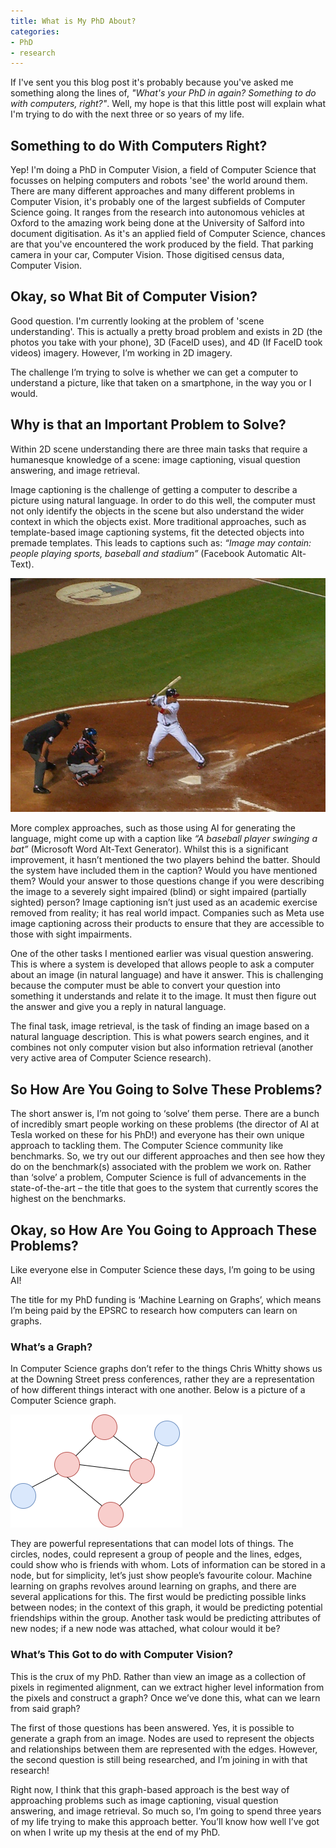 ```yaml
---
title: What is My PhD About?
categories:
- PhD
- research
---
```


If I've sent you this blog post it's probably because you've asked me something along the lines of, *"What's your PhD in again? Something to do with computers, right?"*. Well, my hope is that this little post will explain what I'm trying to do with the next three or so years of my life.

## Something to do With Computers Right?

Yep! I'm doing a PhD in Computer Vision, a field of Computer Science that focusses on helping computers and robots 'see' the world around them. There are many different approaches and many different problems in Computer Vision, it's probably one of the largest subfields of Computer Science going. It ranges from the research into autonomous vehicles at Oxford to the amazing work being done at the University of Salford into document digitisation. As it's an applied field of Computer Science, chances are that you've encountered the work produced by the field. That parking camera in your car, Computer Vision. Those digitised census data, Computer Vision.

## Okay, so What Bit of Computer Vision?

Good question. I'm currently looking at the problem of 'scene understanding'. This is actually a pretty broad problem and exists in 2D (the photos you take with your phone), 3D (FaceID uses), and 4D (If FaceID took videos) imagery. However, I’m working in 2D imagery.

The challenge I’m trying to solve is whether we can get a computer to understand a picture, like that taken on a smartphone, in the way you or I would.

## Why is that an Important Problem to Solve?

Within 2D scene understanding there are three main tasks that require a humanesque knowledge of a scene: image captioning, visual question answering, and image retrieval.

Image captioning is the challenge of getting a computer to describe a picture using natural language. In order to do this well, the computer must not only identify the objects in the scene but also understand the wider context in which the objects exist. More traditional approaches, such as template-based image captioning systems, fit the detected objects into premade templates. This leads to captions such as: *“Image may contain: people playing sports, baseball and stadium”* (Facebook Automatic Alt-Text).

![An image of a baseball player from the COCO data set](/img/2021-12-19/baseball.png)

More complex approaches, such as those using AI for generating the language, might come up with a caption like *“A baseball player swinging a bat”* (Microsoft Word Alt-Text Generator). Whilst this is a significant improvement, it hasn’t mentioned the two players behind the batter. Should the system have included them in the caption? Would you have mentioned them? Would your answer to those questions change if you were describing the image to a severely sight impaired (blind) or sight impaired (partially sighted) person? Image captioning isn’t just used as an academic exercise removed from reality; it has real world impact. Companies such as Meta use image captioning across their products to ensure that they are accessible to those with sight impairments.

One of the other tasks I mentioned earlier was visual question answering. This is where a system is developed that allows people to ask a computer about an image (in natural language) and have it answer. This is challenging because the computer must be able to convert your question into something it understands and relate it to the image. It must then figure out the answer and give you a reply in natural language.

The final task, image retrieval, is the task of finding an image based on a natural language description. This is what powers search engines, and it combines not only computer vision but also information retrieval (another very active area of Computer Science research).

## So How Are You Going to Solve These Problems?

The short answer is, I’m not going to ‘solve’ them perse. There are a bunch of incredibly smart people working on these problems (the director of AI at Tesla worked on these for his PhD!) and everyone has their own unique approach to tackling them. The Computer Science community like benchmarks. So, we try out our different approaches and then see how they do on the benchmark(s) associated with the problem we work on. Rather than ‘solve’ a problem, Computer Science is full of advancements in the state-of-the-art – the title that goes to the system that currently scores the highest on the benchmarks.

## Okay, so How Are You Going to Approach These Problems?

Like everyone else in Computer Science these days, I’m going to be using AI!

The title for my PhD funding is ‘Machine Learning on Graphs’, which means I’m being paid by the EPSRC to research how computers can learn on graphs.

### What’s a Graph?

In Computer Science graphs don’t refer to the things Chris Whitty shows us at the Downing Street press conferences, rather they are a representation of how different things interact with one another. Below is a picture of a Computer Science graph.

![An image of a Computer Science graph](/img/2021-12-19/graph.png)

They are powerful representations that can model lots of things. The circles, nodes, could represent a group of people and the lines, edges, could show who is friends with whom. Lots of information can be stored in a node, but for simplicity, let’s just show people’s favourite colour. Machine learning on graphs revolves around learning on graphs, and there are several applications for this. The first would be predicting possible links between nodes; in the context of this graph, it would be predicting potential friendships within the group. Another task would be predicting attributes of new nodes; if a new node was attached, what colour would it be?

### What’s This Got to do with Computer Vision?

This is the crux of my PhD. Rather than view an image as a collection of pixels in regimented alignment, can we extract higher level information from the pixels and construct a graph? Once we’ve done this, what can we learn from said graph?

The first of those questions has been answered. Yes, it is possible to generate a graph from an image. Nodes are used to represent the objects and relationships between them are represented with the edges. However, the second question is still being researched, and I’m joining in with that research!

Right now, I think that this graph-based approach is the best way of approaching problems such as image captioning, visual question answering, and image retrieval. So much so, I’m going to spend three years of my life trying to make this approach better. You’ll know how well I’ve got on when I write up my thesis at the end of my PhD.

